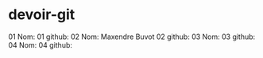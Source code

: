 # devoir-git

01 Nom:
01 github:
02 Nom: Maxendre Buvot
02 github:
03 Nom:
03 github:
04 Nom:
04 github:
